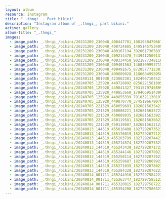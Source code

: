 ```yaml
---
layout: album
resource: instagram
title: "_.thngi_ - Part bikini"
description: "Instagram album of _.thngi_, part bikini."
active: gallery
album-title: "_.thngi_"
images:
  - image_path: _.thngi_/bikini/20231209_230048_408447781_1081938479667247_3564311520231359694_n.jpg
  - image_path: _.thngi_/bikini/20231209_230048_408724885_1405145753409123_76818756140233656_n.jpg
  - image_path: _.thngi_/bikini/20231209_230048_409167194_392061736583702_8776730026573423369_n.jpg
  - image_path: _.thngi_/bikini/20231209_230048_409214470_743941250913118_2259824149368909192_n.jpg
  - image_path: _.thngi_/bikini/20231209_230048_409334458_902187734811880_4142942418757554719_n.jpg
  - image_path: _.thngi_/bikini/20231209_230048_409401563_1468309993715499_1747056546848315908_n.jpg
  - image_path: _.thngi_/bikini/20231209_230048_409491675_872057771238102_1197718758028069433_n.jpg
  - image_path: _.thngi_/bikini/20231209_230048_409809028_1186684998958116_1939257638612271297_n.jpg
  - image_path: _.thngi_/bikini/20240131_001938_423862381_18249671044233157_8508221779867341463_n.jpg
  - image_path: _.thngi_/bikini/20240705_125920_449720892_825622156189585_8609198477582698950_n.jpg
  - image_path: _.thngi_/bikini/20240705_125920_449841327_7931579746899622_3227920314109718181_n.jpg
  - image_path: _.thngi_/bikini/20240705_125920_449853660_1794669514390104_5047051523932913389_n.jpg
  - image_path: _.thngi_/bikini/20240705_125920_449855339_791032113019776_3848578323614441299_n.jpg
  - image_path: _.thngi_/bikini/20240705_125920_449870770_3745196679076506_8899259694955731047_n.jpg
  - image_path: _.thngi_/bikini/20240705_221529_450059683_18268156354233157_6697079999890260321_n.jpg
  - image_path: _.thngi_/bikini/20240705_221529_450086221_18268156357233157_5568941992797836019_n.jpg
  - image_path: _.thngi_/bikini/20240705_221529_450089935_18268156339233157_2240238303736980705_n.jpg
  - image_path: _.thngi_/bikini/20240705_221529_450119581_18268156366233157_46197359341636684_n.jpg
  - image_path: _.thngi_/bikini/20240705_221529_450119607_18268156321233157_1469222102354860766_n.jpg
  - image_path: _.thngi_/bikini/20240813_144519_455016408_18272920735233157_5336316321636855056_n.jpg
  - image_path: _.thngi_/bikini/20240813_144519_455176019_18272920771233157_2709864970215289419_n.jpg
  - image_path: _.thngi_/bikini/20240813_144519_455203799_18272920744233157_255274075925082151_n.jpg
  - image_path: _.thngi_/bikini/20240813_144519_455214574_18272920753233157_3769950131004396820_n.jpg
  - image_path: _.thngi_/bikini/20240813_144519_455243439_18272920717233157_8564602582390227564_n.jpg
  - image_path: _.thngi_/bikini/20240813_144519_455244146_18272920708233157_4387973443937093904_n.jpg
  - image_path: _.thngi_/bikini/20240813_144519_455250114_18272920726233157_7784345058890049735_n.jpg
  - image_path: _.thngi_/bikini/20240813_144519_455259687_18272920699233157_4396782321587415306_n.jpg
  - image_path: _.thngi_/bikini/20240813_144519_455271035_18272920780233157_2375408993246360419_n.jpg
  - image_path: _.thngi_/bikini/20240813_144519_455284328_18272920762233157_7043527642520473238_n.jpg
  - image_path: _.thngi_/bikini/20240814_001711_455244916_18272975842233157_2053896150360338971_n.jpg
  - image_path: _.thngi_/bikini/20240814_001711_455263747_18272975851233157_718458697398590774_n.jpg
  - image_path: _.thngi_/bikini/20240814_001711_455320015_18272975872233157_1140890135844898946_n.jpg
  - image_path: _.thngi_/bikini/20240814_001711_455354208_18272975863233157_2231617857672401855_n.jpg
---
```


